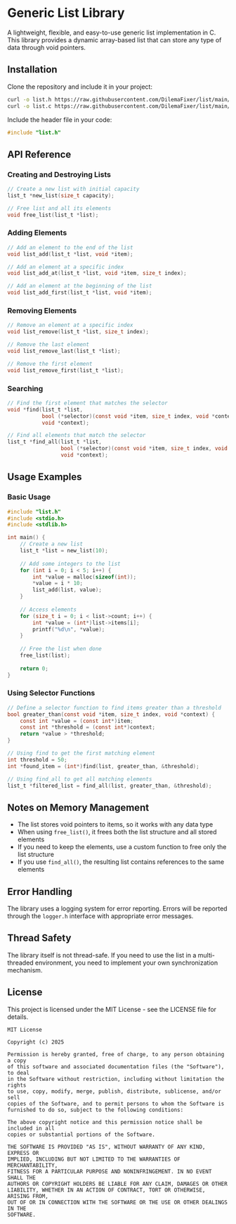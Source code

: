 # Generic List Library

A lightweight, flexible, and easy-to-use generic list implementation in C. This library provides a dynamic array-based list that can store any type of data through void pointers.

## Installation

Clone the repository and include it in your project:

```bash
curl -o list.h https://raw.githubusercontent.com/DilemaFixer/list/main/logger.h
curl -o list.c https://raw.githubusercontent.com/DilemaFixer/list/main/logger.c
```

Include the header file in your code:

```c
#include "list.h"
```

## API Reference

### Creating and Destroying Lists

```c
// Create a new list with initial capacity
list_t *new_list(size_t capacity);

// Free list and all its elements
void free_list(list_t *list);
```

### Adding Elements

```c
// Add an element to the end of the list
void list_add(list_t *list, void *item);

// Add an element at a specific index
void list_add_at(list_t *list, void *item, size_t index);

// Add an element at the beginning of the list
void list_add_first(list_t *list, void *item);
```

### Removing Elements

```c
// Remove an element at a specific index
void list_remove(list_t *list, size_t index);

// Remove the last element
void list_remove_last(list_t *list);

// Remove the first element
void list_remove_first(list_t *list);
```

### Searching

```c
// Find the first element that matches the selector
void *find(list_t *list, 
           bool (*selector)(const void *item, size_t index, void *context), 
           void *context);

// Find all elements that match the selector
list_t *find_all(list_t *list, 
                 bool (*selector)(const void *item, size_t index, void *context), 
                 void *context);
```

## Usage Examples

### Basic Usage

```c
#include "list.h"
#include <stdio.h>
#include <stdlib.h>

int main() {
    // Create a new list
    list_t *list = new_list(10);
    
    // Add some integers to the list
    for (int i = 0; i < 5; i++) {
        int *value = malloc(sizeof(int));
        *value = i * 10;
        list_add(list, value);
    }
    
    // Access elements
    for (size_t i = 0; i < list->count; i++) {
        int *value = (int*)list->items[i];
        printf("%d\n", *value);
    }
    
    // Free the list when done
    free_list(list);
    
    return 0;
}
```

### Using Selector Functions

```c
// Define a selector function to find items greater than a threshold
bool greater_than(const void *item, size_t index, void *context) {
    const int *value = (const int*)item;
    const int *threshold = (const int*)context;
    return *value > *threshold;
}

// Using find to get the first matching element
int threshold = 50;
int *found_item = (int*)find(list, greater_than, &threshold);

// Using find_all to get all matching elements
list_t *filtered_list = find_all(list, greater_than, &threshold);
```

## Notes on Memory Management

- The list stores void pointers to items, so it works with any data type
- When using `free_list()`, it frees both the list structure and all stored elements
- If you need to keep the elements, use a custom function to free only the list structure
- If you use `find_all()`, the resulting list contains references to the same elements

## Error Handling

The library uses a logging system for error reporting. Errors will be reported through the `logger.h` interface with appropriate error messages.

## Thread Safety

The library itself is not thread-safe. If you need to use the list in a multi-threaded environment, you need to implement your own synchronization mechanism.

## License

This project is licensed under the MIT License - see the LICENSE file for details.

```
MIT License

Copyright (c) 2025 

Permission is hereby granted, free of charge, to any person obtaining a copy
of this software and associated documentation files (the "Software"), to deal
in the Software without restriction, including without limitation the rights
to use, copy, modify, merge, publish, distribute, sublicense, and/or sell
copies of the Software, and to permit persons to whom the Software is
furnished to do so, subject to the following conditions:

The above copyright notice and this permission notice shall be included in all
copies or substantial portions of the Software.

THE SOFTWARE IS PROVIDED "AS IS", WITHOUT WARRANTY OF ANY KIND, EXPRESS OR
IMPLIED, INCLUDING BUT NOT LIMITED TO THE WARRANTIES OF MERCHANTABILITY,
FITNESS FOR A PARTICULAR PURPOSE AND NONINFRINGEMENT. IN NO EVENT SHALL THE
AUTHORS OR COPYRIGHT HOLDERS BE LIABLE FOR ANY CLAIM, DAMAGES OR OTHER
LIABILITY, WHETHER IN AN ACTION OF CONTRACT, TORT OR OTHERWISE, ARISING FROM,
OUT OF OR IN CONNECTION WITH THE SOFTWARE OR THE USE OR OTHER DEALINGS IN THE
SOFTWARE.
```
